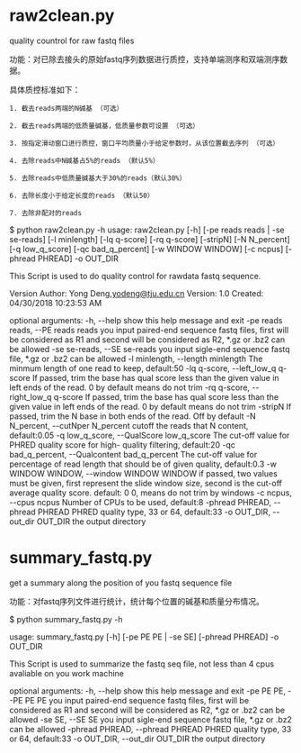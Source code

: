 # raw2clean.py

quality countrol for raw fastq files


功能：对已除去接头的原始fastq序列数据进行质控，支持单端测序和双端测序数据。

具体质控标准如下：
    
	1. 截去reads两端的N碱基 （可选）
    
	2. 截去reads两端的低质量碱基，低质量参数可设置 （可选）
    
	3. 按指定滑动窗口进行质控，窗口平均质量小于给定参数时，从该位置截去序列 （可选）
    
	4. 去除reads中N碱基占5%的reads （默认5%）
    
	5. 去除reads中低质量碱基大于30%的reads（默认30%）
    
	6. 去除长度小于给定长度的reads （默认50）
    
	7. 去除非配对的reads
  
$ python raw2clean.py  -h
usage: raw2clean.py [-h] [-pe reads reads | -se se-reads] [-l minlength]
                    [-lq q-score] [-rq q-score] [-stripN] [-N N_percent]
                    [-q low_q_score] [-qc bad_q_percent] [-w WINDOW WINDOW]
                    [-c ncpus] [-phread PHREAD] -o OUT_DIR

This Script is used to do quality control for rawdata fastq sequence.

Version
    Author: Yong Deng,yodeng@tju.edu.cn
    Version: 1.0
    Created: 04/30/2018 10:23:53 AM

optional arguments:
  -h, --help            show this help message and exit
  -pe reads reads, --PE reads reads
                        you input paired-end sequence fastq files, first will
                        be considered as R1 and second will be considered as
                        R2, *.gz or .bz2 can be allowed
  -se se-reads, --SE se-reads
                        you input sigle-end sequence fastq file, *.gz or .bz2
                        can be allowed
  -l minlength, --length minlength
                        The minmum length of one read to keep, default:50
  -lq q-score, --left_low_q q-score
                        If passed, trim the base has qual score less than the
                        given value in left ends of the read. 0 by default
                        means do not trim
  -rq q-score, --right_low_q q-score
                        If passed, trim the base has qual score less than the
                        given value in left ends of the read. 0 by default
                        means do not trim
  -stripN               If passed, trim the N base in both ends of the read.
                        Off by default
  -N N_percent, --cutNper N_percent
                        cutoff the reads that N content, default:0.05
  -q low_q_score, --QualScore low_q_score
                        The cut-off value for PHRED quality score for high-
                        quality filtering, default:20
  -qc bad_q_percent, --Qualcontent bad_q_percent
                        The cut-off value for percentage of read length that
                        should be of given quality, default:0.3
  -w WINDOW WINDOW, --window WINDOW WINDOW
                        if passed, two values must be given, first represent
                        the slide window size, second is the cut-off average
                        quality score. default: 0 0, means do not trim by
                        windows
  -c ncpus, --cpus ncpus
                        Number of CPUs to be used, default:8
  -phread PHREAD, --phread PHREAD
                        PHRED quality type, 33 or 64, default:33
  -o OUT_DIR, --out_dir OUT_DIR
                        the output directory




# summary_fastq.py

get a summary along the position of you fastq sequence file


功能：对fastq序列文件进行统计，统计每个位置的碱基和质量分布情况。


$ python summary_fastq.py -h

usage: summary_fastq.py [-h] [-pe PE PE | -se SE] [-phread PHREAD] -o OUT_DIR

This Script is used to summarize the fastq seq file, not less than 4 cpus
avaliable on you work machine

optional arguments:
  -h, --help            show this help message and exit
  -pe PE PE, --PE PE PE
                        you input paired-end sequence fastq files, first will
                        be considered as R1 and second will be considered as
                        R2, *.gz or .bz2 can be allowed
  -se SE, --SE SE       you input sigle-end sequence fastq file, *.gz or .bz2
                        can be allowed
  -phread PHREAD, --phread PHREAD
                        PHRED quality type, 33 or 64, default:33
  -o OUT_DIR, --out_dir OUT_DIR
                        the output directory

